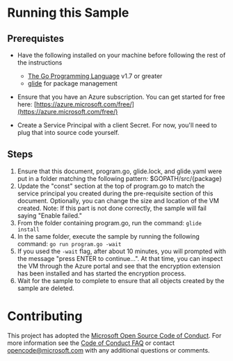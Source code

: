 # Running this Sample

## Prerequistes
- Have the following installed on your machine before following the rest of the instructions
  - [The Go Programming Language](https://golang.org/) v1.7 or greater
  - [glide](https://github.com/Masterminds/glide) for package management

- Ensure that you have an Azure subscription. You can get started for free here:
[https://azure.microsoft.com/free/](https://azure.microsoft.com/free/)
- Create a Service Principal with a client Secret. For now, you'll need to plug that into source code yourself.

## Steps
1. Ensure that this document, program.go, glide.lock, and glide.yaml were put in a folder matching the following pattern: $GOPATH/src/{package}
2. Update the "const" section at the top of program.go to match the service principal you created during the pre-requisite section of this document. Optionally, you can change the size and location of the VM created.
Note: If this part is not done correctly, the sample will fail saying "Enable failed."
3. From the folder containing program.go, run the command: `glide install`
4. In the same folder, execute the sample by running the following command: `go run program.go -wait`
5. If you used the `-wait` flag, after about 10 minutes, you will prompted with the message "press ENTER to continue...". At that time, you can inspect the VM through the Azure portal and see that the encryption extension has been installed and has started the encryption process.
6. Wait for the sample to complete to ensure that all objects created by the sample are deleted.

# Contributing

This project has adopted the [Microsoft Open Source Code of Conduct](https://opensource.microsoft.com/codeofconduct/). For more information see the [Code of Conduct FAQ](https://opensource.microsoft.com/codeofconduct/faq/) or contact [opencode@microsoft.com](mailto:opencode@microsoft.com) with any additional questions or comments.
